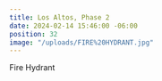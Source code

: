 ```yaml
---
title: Los Altos, Phase 2
date: 2024-02-14 15:46:00 -06:00
position: 32
image: "/uploads/FIRE%20HYDRANT.jpg"
---
```


Fire Hydrant